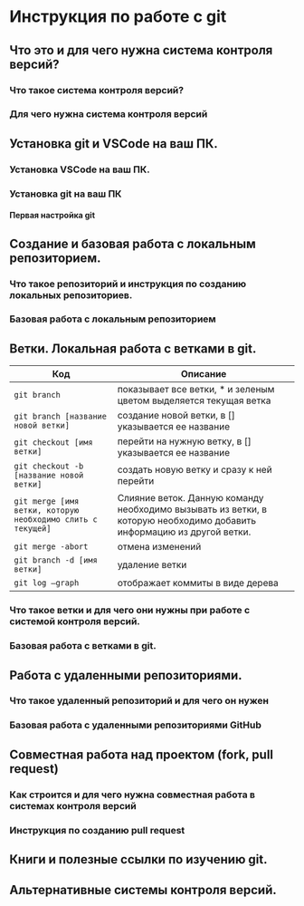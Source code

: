 # Инструкция по работе с git

## Что это и для чего нужна система контроля версий?

### Что такое система контроля версий?

### Для чего нужна система контроля версий

## Установка git и VSCode на ваш ПК.

### Установка VSCode на ваш ПК.

### Установка git на ваш ПК

#### Первая настройка git

## Создание и базовая работа с локальным репозиторием.

### Что такое репозиторий и инструкция по созданию локальных репозиториев.

### Базовая работа с локальным репозиторием

## Ветки. Локальная работа с ветками в git.

Код | Описание
----|---------
`git branch` | показывает все ветки, * и зеленым цветом выделяется текущая ветка
`git branch [название новой ветки]` | создание новой ветки, в [] указывается ее название
`git checkout [имя ветки]` | перейти на нужную ветку, в [] указывается ее название
`git checkout -b [название новой ветки]` | создать новую ветку и сразу к ней перейти
`git merge [имя ветки, которую необходимо слить с текущей]` | Слияние веток. Данную команду необходимо вызывать из ветки, в которую необходимо добавить информацию из другой ветки.
`git merge -abort` | отмена изменений
`git branch -d [имя ветки]` | удаление ветки
`git log –graph` | отображает коммиты в виде дерева

### Что такое ветки и для чего они нужны при работе с системой контроля версий.

### Базовая работа с ветками в git.

## Работа с удаленными репозиториями.

### Что такое удаленный репозиторий и для чего он нужен

### Базовая работа с удаленными репозиториями GitHub

## Совместная работа над проектом (fork, pull request)

### Как строится и для чего нужна совместная работа в системах контроля версий

### Инструкция по созданию pull request

## Книги и полезные ссылки по изучению git.

## Альтернативные системы контроля версий.

